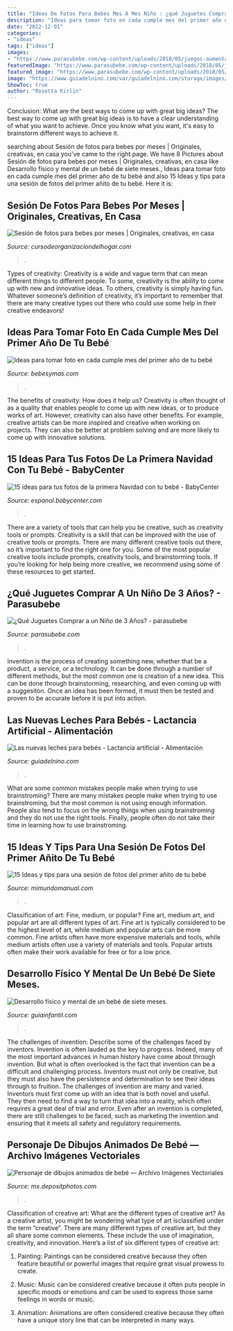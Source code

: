 ```yaml
---
title: "Ideas De Fotos Para Bebes Mes A Mes Niño : ¿qué Juguetes Comprar A Un Niño De 3 Años?"
description: "Ideas para tomar foto en cada cumple mes del primer año de tu bebé"
date: "2022-12-01"
categories:
- "ideas"
tags: ["ideas"]
images:
- "https://www.parasubebe.com/wp-content/uploads/2018/05/juegos-aumentan-inteligencia-1024x762.jpg"
featuredImage: "https://www.parasubebe.com/wp-content/uploads/2018/05/juegos-aumentan-inteligencia-1024x762.jpg"
featured_image: "https://www.parasubebe.com/wp-content/uploads/2018/05/juegos-aumentan-inteligencia-1024x762.jpg"
image: "https://www.guiadelnino.com/var/guiadelnino.com/storage/images/alimentacion/lactancia-artificial/las-nuevas-leches-para-bebes/7604496-11-esl-ES/las-nuevas-leches-para-bebes.jpg"
ShowToc: true
author: "Rosetta Kirlin"
---
```



Conclusion: What are the best ways to come up with great big ideas?
The best way to come up with great big ideas is to have a clear understanding of what you want to achieve. Once you know what you want, it's easy to brainstorm different ways to achieve it.

	

		
searching about Sesión de fotos para bebes por meses | Originales, creativas, en casa you've came to the right page. We have 8 Pictures about Sesión de fotos para bebes por meses | Originales, creativas, en casa like Desarrollo físico y mental de un bebé de siete meses., Ideas para tomar foto en cada cumple mes del primer año de tu bebé and also 15 Ideas y tips para una sesión de fotos del primer añito de tu bebé. Here it is:
		
    
## Sesión De Fotos Para Bebes Por Meses | Originales, Creativas, En Casa

<img loading=lazy src="https://cursodeorganizaciondelhogar.com/wp-content/uploads/2017/08/ideas-para-la-fotografía-que-enmarca-los-primeros-doce-meses-del-bebe-8.jpg" onerror="this.onerror=null;this.src='https://tse3.mm.bing.net/th?id=OIP.3tui6diBMlBuU9AhaemKnAHaLV&amp;pid=15.1';" alt="Sesión de fotos para bebes por meses | Originales, creativas, en casa">

_Source: cursodeorganizaciondelhogar.com_

>. 

	

Types of creativity:
Creativity is a wide and vague term that can mean different things to different people. To some, creativity is the ability to come up with new and innovative ideas. To others, creativity is simply having fun. Whatever someone’s definition of creativity, it’s important to remember that there are many creative types out there who could use some help in their creative endeavors!

    
## Ideas Para Tomar Foto En Cada Cumple Mes Del Primer Año De Tu Bebé

<img loading=lazy src="https://i.blogs.es/c8dd44/foto-mes-bebe/840_560.png" onerror="this.onerror=null;this.src='https://tse3.mm.bing.net/th?id=OIP.gnZHHgGz5pwqKya19GR9_AHaE8&amp;pid=15.1';" alt="Ideas para tomar foto en cada cumple mes del primer año de tu bebé">

_Source: bebesymas.com_

>. 

	

The benefits of creativity: How does it help us?
Creativity is often thought of as a quality that enables people to come up with new ideas, or to produce works of art. However, creativity can also have other benefits. For example, creative artists can be more inspired and creative when working on projects. They can also be better at problem solving and are more likely to come up with innovative solutions.

    
## 15 Ideas Para Tus Fotos De La Primera Navidad Con Tu Bebé - BabyCenter

<img loading=lazy src="https://assets.babycenter.com/ims/blog/ush/2018-12-iStock-599111304.jpg" onerror="this.onerror=null;this.src='https://tse1.mm.bing.net/th?id=OIP.Qk1dfC96x3YtzG4I12ssKQHaE8&amp;pid=15.1';" alt="15 ideas para tus fotos de la primera Navidad con tu bebé - BabyCenter">

_Source: espanol.babycenter.com_

>. 

	

There are a variety of tools that can help you be creative, such as creativity tools or prompts.
Creativity is a skill that can be improved with the use of creative tools or prompts. There are many different creative tools out there, so it’s important to find the right one for you. Some of the most popular creative tools include prompts, creativity tools, and brainstorming tools. If you’re looking for help being more creative, we recommend using some of these resources to get started.

    
## ¿Qué Juguetes Comprar A Un Niño De 3 Años? - Parasubebe

<img loading=lazy src="https://www.parasubebe.com/wp-content/uploads/2018/05/juegos-aumentan-inteligencia-1024x762.jpg" onerror="this.onerror=null;this.src='https://tse2.mm.bing.net/th?id=OIP.mMtDhG00JSyNAs_KXmk1dgHaFg&amp;pid=15.1';" alt="¿Qué Juguetes Comprar a un Niño de 3 Años? - parasubebe">

_Source: parasubebe.com_

>. 

	

Invention is the process of creating something new, whether that be a product, a service, or a technology. It can be done through a number of different methods, but the most common one is creation of a new idea. This can be done through brainstorming, researching, and even coming up with a suggesiton. Once an idea has been formed, it must then be tested and proven to be accurate before it is put into action.

    
## Las Nuevas Leches Para Bebés - Lactancia Artificial - Alimentación

<img loading=lazy src="https://www.guiadelnino.com/var/guiadelnino.com/storage/images/alimentacion/lactancia-artificial/las-nuevas-leches-para-bebes/7604496-11-esl-ES/las-nuevas-leches-para-bebes.jpg" onerror="this.onerror=null;this.src='https://tse2.mm.bing.net/th?id=OIP.voAbAvFHTmPwp2ML2nafCAHaC5&amp;pid=15.1';" alt="Las nuevas leches para bebés - Lactancia artificial - Alimentación">

_Source: guiadelnino.com_

>. 

	

What are some common mistakes people make when trying to use brainstroming?
There are many mistakes people make when trying to use brainstroming, but the most common is not using enough information. People also tend to focus on the wrong things when using brainstroming and they do not use the right tools. Finally, people often do not take their time in learning how to use brainstroming.

    
## 15 Ideas Y Tips Para Una Sesión De Fotos Del Primer Añito De Tu Bebé

<img loading=lazy src="https://3.bp.blogspot.com/-SyE-Bfb2Fok/WxRBs9jhf6I/AAAAAAAA4rU/9f9rEj-BDRwp6p_QY7tTJ3E8llMz5Ow-QCLcBGAs/s1600/ideas-para-tomar-fotos-a-tu-bebe-cumple-mes8.jpg" onerror="this.onerror=null;this.src='https://tse3.mm.bing.net/th?id=OIP.fK5sqm5P1yFZjwxII332vAAAAA&amp;pid=15.1';" alt="15 Ideas y tips para una sesión de fotos del primer añito de tu bebé">

_Source: mimundomanual.com_

>. 

	

Classification of art: Fine, medium, or popular?
Fine art, medium art, and popular art are all different types of art. Fine art is typically considered to be the highest level of art, while medium and popular arts can be more common. Fine artists often have more expensive materials and tools, while medium artists often use a variety of materials and tools. Popular artists often make their work available for free or for a low price.

    
## Desarrollo Físico Y Mental De Un Bebé De Siete Meses.

<img loading=lazy src="http://static.guiainfantil.com/pictures/articulos/59-3-bebe-de-siete-meses-desarrollo-del-bebe-mes-a-mes.jpg" onerror="this.onerror=null;this.src='https://tse2.mm.bing.net/th?id=OIP.7Ie3UwRPjmGZ0iotmID_TgAAAA&amp;pid=15.1';" alt="Desarrollo físico y mental de un bebé de siete meses.">

_Source: guiainfantil.com_

>. 

	

The challenges of invention: Describe some of the challenges faced by inventors.
Invention is often lauded as the key to progress. Indeed, many of the most important advances in human history have come about through invention. But what is often overlooked is the fact that invention can be a difficult and challenging process. Inventors must not only be creative, but they must also have the persistence and determination to see their ideas through to fruition.
The challenges of invention are many and varied. Inventors must first come up with an idea that is both novel and useful. They then need to find a way to turn that idea into a reality, which often requires a great deal of trial and error. Even after an invention is completed, there are still challenges to be faced, such as marketing the invention and ensuring that it meets all safety and regulatory requirements.

    
## Personaje De Dibujos Animados De Bebé — Archivo Imágenes Vectoriales

<img loading=lazy src="https://st3.depositphotos.com/2400497/13211/v/950/depositphotos_132114650-stock-illustration-baby-cartoon-character.jpg" onerror="this.onerror=null;this.src='https://tse4.mm.bing.net/th?id=OIP.ZVzZYbwYpf-J45_NfQtDlQHaJ4&amp;pid=15.1';" alt="Personaje de dibujos animados de bebé — Archivo Imágenes Vectoriales">

_Source: mx.depositphotos.com_

>. 

	

Classification of creative art: What are the different types of creative art?
As a creative artist, you might be wondering what type of art isclassified under the term “creative”. There are many different types of creative art, but they all share some common elements. These include the use of imagination, creativity, and innovation. Here’s a list of six different types of creative art:
1. Painting: Paintings can be considered creative because they often feature beautiful or powerful images that require great visual prowess to create.

2. Music: Music can be considered creative because it often puts people in specific moods or emotions and can be used to express those same feelings in words or music.

3. Animation: Animations are often considered creative because they often have a unique story line that can be interpreted in many ways.


